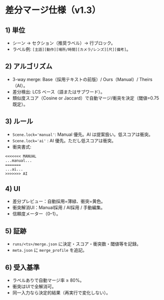 # 差分マージ仕様（v1.3）

## 1) 単位
- シーン → セクション（推奨ラベル）→ 行ブロック。
- ラベル例: `[主語][動作][場所/時間][カメラ/レンズ][尺][備考]`。

## 2) アルゴリズム
- 3-way merge: Base（採用テキストの前版）/ Ours（Manual）/ Theirs（AI）。
- 差分検出: LCS ベース（語またはサブワード）。
- 類似度スコア（Cosine or Jaccard）で自動マージ/衝突を決定（閾値=0.75 既定）。

## 3) ルール
- `Scene.lock='manual'`: Manual 優先。AI は提案扱い。低スコアは衝突。
- `Scene.lock='ai'` : AI 優先。ただし低スコアは衝突。
- 衝突書式:
```
<<<<<<< MANUAL
...manual...
=======
...ai...
>>>>>>> AI
```

## 4) UI
- 差分プレビュー：自動採用=薄緑、衝突=黄色。
- 衝突解消UI：Manual採用 / AI採用 / 手動編集。
- 信頼度メーター（0–1）。

## 5) 証跡
- `runs/<ts>/merge.json` に決定・スコア・衝突数・閾値等を記録。
- `meta.json` に `merge_profile` を追記。

## 6) 受入基準
- ラベルありで自動マージ率 ≥ 80%。
- 衝突はUIで全解消可。
- 同一入力なら決定的結果（再実行で変化しない）。
